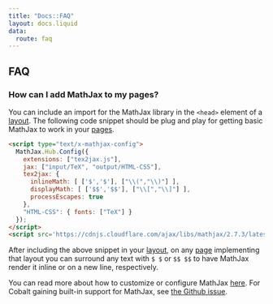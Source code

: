 ```yaml
---
title: "Docs::FAQ"
layout: docs.liquid
data:
  route: faq
---
```

## FAQ

### How can I add MathJax to my pages?

You can include an import for the MathJax library in the `<head>` element of a [layout](/docs/layouts). The following code snippet should be plug and play for getting basic MathJax to work in your [pages](/docs/pages).

```html
<script type="text/x-mathjax-config">
  MathJax.Hub.Config({
    extensions: ["tex2jax.js"],
    jax: ["input/TeX", "output/HTML-CSS"],
    tex2jax: {
      inlineMath: [ ['$','$'], ["\\(","\\)"] ],
      displayMath: [ ['$$','$$'], ["\\[","\\]"] ],
      processEscapes: true
    },
    "HTML-CSS": { fonts: ["TeX"] }
  });
</script>
<script src='https://cdnjs.cloudflare.com/ajax/libs/mathjax/2.7.3/latest.js?config=TeX-MML-AM_CHTML' async></script>
```

After including the above snippet in your [layout](/docs/layouts), on any [page](/docs/pages) implementing that layout you can surround any text with `$ $` or `$$ $$` to have MathJax render it inline or on a new line, respectively.

You can read more about how to customize or configure MathJax [here](https://docs.mathjax.org/en/latest/configuration.html#configuring-mathjax). For Cobalt gaining built-in support for MathJax, see [the Github issue](https://github.com/cobalt-org/cobalt.rs/issues/280).
